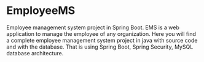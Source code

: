 # EmployeeMS
Employee management system project in Spring Boot. EMS is a web application to manage the employee of any organization. Here you will find a complete employee management system project in java with source code and with the database. That is using Spring Boot, Spring Security,  MySQL database architecture.
